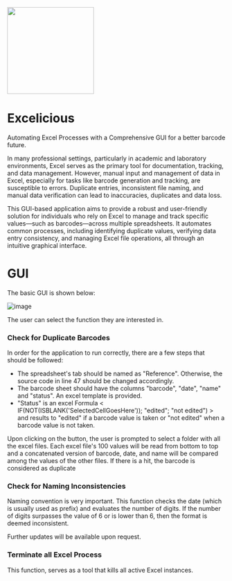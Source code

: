 <img src="https://github.com/user-attachments/assets/eaa7d40e-3f47-49ce-8184-e224236ea6ae" width="200">

# Excelicious
Automating Excel Processes with a Comprehensive GUI for a better barcode future.

In many professional settings, particularly in academic and laboratory environments, Excel serves as the primary tool for documentation, tracking, and data management. However, manual input and management of data in Excel, especially for tasks like barcode generation and tracking, are susceptible to errors. Duplicate entries, inconsistent file naming, and manual data verification can lead to inaccuracies, duplicates and data loss.

This GUI-based application aims to provide a robust and user-friendly solution for individuals who rely on Excel to manage and track specific values—such as barcodes—across multiple spreadsheets. It automates common processes, including identifying duplicate values, verifying data entry consistency, and managing Excel file operations, all through an intuitive graphical interface.

# GUI

The basic GUI is shown below:

![image](https://github.com/user-attachments/assets/9a1ce398-4a75-4d44-ab0d-5099e4e2b60b)

The user can select the function they are interested in. 

### Check for Duplicate Barcodes

In order for the application to run correctly, there are a few steps that should be followed:
- The spreadsheet's tab should be named as "Reference". Otherwise, the source code in line 47 should 
be changed accordingly.
- The barcode sheet should have the columns "barcode", "date", "name" and "status". An excel template is
provided. 
- "Status" is an excel Formula < IF(NOT(ISBLANK('SelectedCellGoesHere')); "edited"; "not edited") >
and results to "edited" if a barcode value is taken or "not edited" when a barcode value is not taken.

Upon clicking on the button, the user is prompted to select a folder with all the excel files. 
Each excel file's 100 values will be read from bottom to top and a concatenated version of barcode, date,
and name will be compared among the values of the other files. If there is a hit, the barcode is considered as duplicate

### Check for Naming Inconsistencies

Naming convention is very important. This function checks the date (which is usually used as prefix) and evaluates the number of digits. If the number of digits surpasses the value of 6 or is lower than 6, then the 
format is deemed inconsistent.

Further updates will be available upon request.

### Terminate all Excel Process

This function, serves as a tool that kills all active Excel instances. 



